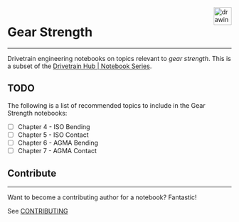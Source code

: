 <a href="https://drivetrainhub.com/">
    <img src="https://storage.googleapis.com/static.drivetrainhub.com/img/dh_logo_text_217x80.png" alt="drawing" height="40" align="right"/>
</a>

# Gear Strength

---

 Drivetrain engineering notebooks on topics relevant to *gear strength*.  This is a subset of the [Drivetrain Hub | Notebook Series](https://drivetrainhub.com/notebooks/).

## TODO

The following is a list of recommended topics to include in the Gear Strength notebooks:

- [ ] Chapter 4 - ISO Bending
- [ ] Chapter 5 - ISO Contact
- [ ] Chapter 6 - AGMA Bending
- [ ] Chapter 7 - AGMA Contact

## Contribute

---

Want to become a contributing author for a notebook?  Fantastic!

See [CONTRIBUTING](https://github.com/drivetrainhub/notebooks/blob/master/CONTRIBUTING.md)
